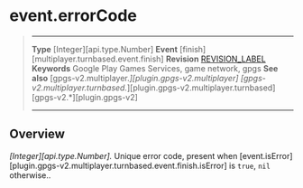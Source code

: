 # event.errorCode

> --------------------- ------------------------------------------------------------------------------------------
> __Type__              [Integer][api.type.Number]
> __Event__             [finish][multiplayer.turnbased.event.finish]
> __Revision__          [REVISION_LABEL](REVISION_URL)
> __Keywords__          Google Play Games Services, game network, gpgs
> __See also__          [gpgs-v2.multiplayer.*][plugin.gpgs-v2.multiplayer]
>                       [gpgs-v2.multiplayer.turnbased.*][plugin.gpgs-v2.multiplayer.turnbased]
>                       [gpgs-v2.*][plugin.gpgs-v2]
> --------------------- ------------------------------------------------------------------------------------------

## Overview

_[Integer][api.type.Number]._ Unique error code, present when [event.isError][plugin.gpgs-v2.multiplayer.turnbased.event.finish.isError] is `true`, `nil` otherwise..